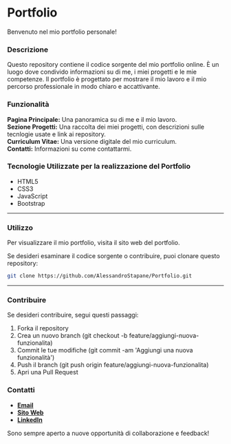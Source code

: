 # Portfolio

Benvenuto nel mio portfolio personale!

### Descrizione

Questo repository contiene il codice sorgente del mio portfolio online. È un luogo dove condivido informazioni su di me, i miei progetti e le mie competenze. Il portfolio è progettato per mostrare il mio lavoro e il mio percorso professionale in modo chiaro e accattivante.

### Funzionalità

<b>Pagina Principale:</b> Una panoramica su di me e il mio lavoro.<br>
<b>Sezione Progetti:</b> Una raccolta dei miei progetti, con descrizioni sulle tecnlogie usate e link ai repository.<br>
<b>Curriculum Vitae:</b> Una versione digitale del mio curriculum.<br>
<b>Contatti:</b> Informazioni su come contattarmi.<br>

### Tecnologie Utilizzate per la realizzazione del Portfolio

* HTML5
* CSS3
* JavaScript
* Bootstrap

<hr>

### Utilizzo

Per visualizzare il mio portfolio, visita il sito web del portfolio.

Se desideri esaminare il codice sorgente o contribuire, puoi clonare questo repository:

``` bash
git clone https://github.com/AlessandroStapane/Portfolio.git
```
<hr>

### Contribuire

Se desideri contribuire, segui questi passaggi:

1. Forka il repository
1. Crea un nuovo branch (git checkout -b feature/aggiungi-nuova-funzionalita)
1. Commit le tue modifiche (git commit -am 'Aggiungi una nuova funzionalità')
1. Push il branch (git push origin feature/aggiungi-nuova-funzionalita)
1. Apri una Pull Request

### Contatti
* **[Email](alessandro.stapane@outlook.com)**<br>
* **[Sito Web](http://alessandrostapane.github.io/Portfolio/)**<br>
* **[LinkedIn](www.linkedin.com/in/alessandrostapane)**<br>

Sono sempre aperto a nuove opportunità di collaborazione e feedback!